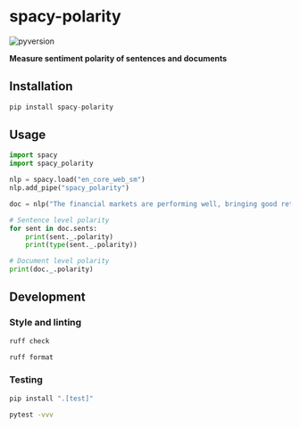 # spacy-polarity

![pyversion](https://img.shields.io/badge/python-3.10+-blue.svg)

**Measure sentiment polarity of sentences and documents**

## Installation

```python
pip install spacy-polarity
```

## Usage

```python
import spacy
import spacy_polarity

nlp = spacy.load("en_core_web_sm")
nlp.add_pipe("spacy_polarity")

doc = nlp("The financial markets are performing well, bringing good returns to investors. The stock markets in USA grew by 5% this year.")

# Sentence level polarity  
for sent in doc.sents:
    print(sent._.polarity)
    print(type(sent._.polarity))

# Document level polarity
print(doc._.polarity)
```

## Development

### Style and linting

```bash
ruff check
```

```bash
ruff format
```

### Testing

```bash
pip install ".[test]"
```

```bash
pytest -vvv
```

